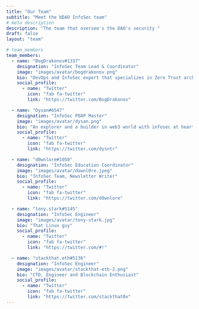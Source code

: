 ```yaml
---
title: "Our Team"
subtitle: "Meet the bDAO InfoSec team"
# meta description
description: "The team that oversee's the DAO's security "
draft: false
layout: "team"

# team_members
team_members:
  - name: "BogDrakonov#1337"
    designation: "InfoSec Team Lead & Coordinator"
    image: "images/avatar/bogdrakonov.png"
    bio: "DevOps and InfoSec expert that specializes in Zero Trust architecture with a strong focus on Web3 projects and DAOs"
    social_profile:
      - name: "Twitter"
        icon: "fab fa-twitter"
        link: "https://twitter.com/BogDrakonov"

  - name: "Dysan#6547"
    designation: "InfoSec POAP Master"
    image: "images/avatar/dysan.png"
    bio: "An explorer and a builder in web3 world with infosec at heart"
    social_profile:
      - name: "Twitter"
        icon: "fab fa-twitter"
        link: "https://twitter.com/dysntr"

  - name: "d0wnlore#1050"
    designation: "InfoSec Education Coordinator"
    image: "images/avatar/downl0re.jpeg"
    bio: "InfoSec Team, Newsletter Writer"
    social_profile:
      - name: "Twitter"
        icon: "fab fa-twitter"
        link: "https://twitter.com/d0wnlore"

  - name: "tony.stark#5145"
    designation: "InfoSec Engineer"
    image: "images/avatar/tony-stark.jpg"
    bio: "That Linux guy"
    social_profile:
      - name: "Twitter"
        icon: "fab fa-twitter"
        link: "https://twitter.com/#!"

  - name: "stackthat.eth#5136"
    designation: "InfoSec Engineer"
    image: "images/avatar/stackthat-eth-2.png"
    bio: "CTO, Engineer and Blockchain Enthusiast"
    social_profile:
      - name: "Twitter"
        icon: "fab fa-twitter"
        link: "https://twitter.com/stackthat0x"
---
```

